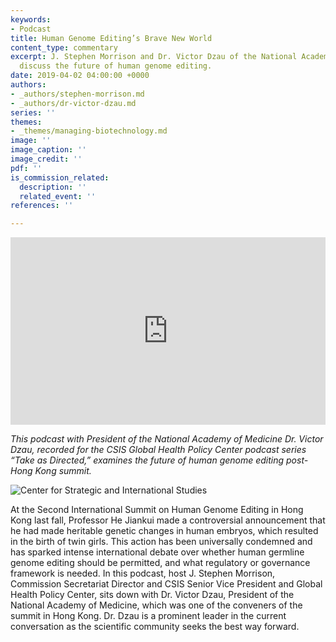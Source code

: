 ```yaml
---
keywords:
- Podcast
title: Human Genome Editing’s Brave New World
content_type: commentary
excerpt: J. Stephen Morrison and Dr. Victor Dzau of the National Academy of Medicine
  discuss the future of human genome editing.
date: 2019-04-02 04:00:00 +0000
authors:
- _authors/stephen-morrison.md
- _authors/dr-victor-dzau.md
series: ''
themes:
- _themes/managing-biotechnology.md
image: ''
image_caption: ''
image_credit: ''
pdf: ''
is_commission_related:
  description: ''
  related_event: ''
references: ''

---
```

<iframe width="100%" height="300" scrolling="no" frameborder="no" allow="autoplay" src="https://w.soundcloud.com/player/?url=https%3A//api.soundcloud.com/tracks/600057138&color=%23ff5500&auto_play=false&hide_related=false&show_comments=true&show_user=true&show_reposts=false&show_teaser=true&visual=true"></iframe>

_This podcast with President of the National Academy of Medicine Dr. Victor Dzau, recorded for the CSIS Global Health Policy Center podcast series “Take as Directed,” examines the future of human genome editing post-Hong Kong summit._

![Center for Strategic and International Studies](https://res.cloudinary.com/csisideaslab/image/upload/c_limit,h_700,w_700/v1554738489/health-commission/Gene%20editing%20podcast%20studio%20photo-2.jpg "")

At the Second International Summit on Human Genome Editing in Hong Kong last fall, Professor He Jiankui made a controversial announcement that he had made heritable genetic changes in human embryos, which resulted in the birth of twin girls. This action has been universally condemned and has sparked intense international debate over whether human germline genome editing should be permitted, and what regulatory or governance framework is needed. In this podcast, host J. Stephen Morrison, Commission Secretariat Director and CSIS Senior Vice President and Global Health Policy Center, sits down with Dr. Victor Dzau, President of the National Academy of Medicine, which was one of the conveners of the summit in Hong Kong. Dr. Dzau is a prominent leader in the current conversation as the scientific community seeks the best way forward.